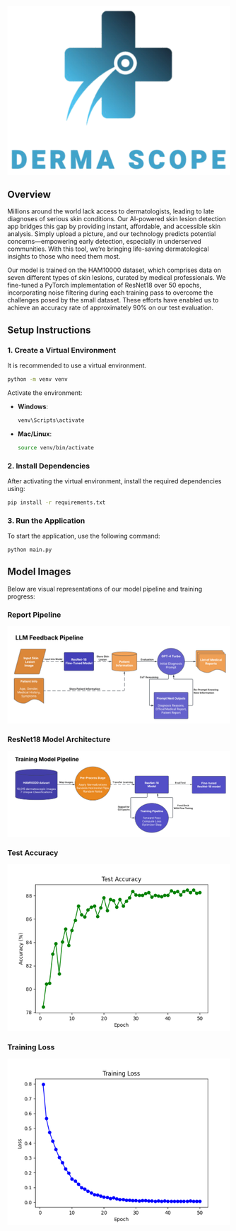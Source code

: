 ![DermaScope Logo](frontend/images/logo.png)

## Overview
Millions around the world lack access to dermatologists, leading to late diagnoses of serious skin conditions. Our AI-powered skin lesion detection app bridges this gap by providing instant, affordable, and accessible skin analysis. Simply upload a picture, and our technology predicts potential concerns—empowering early detection, especially in underserved communities. With this tool, we’re bringing life-saving dermatological insights to those who need them most.

Our model is trained on the HAM10000 dataset, which comprises data on seven different types of skin lesions, curated by medical professionals. We fine-tuned a PyTorch implementation of ResNet18 over 50 epochs, incorporating noise filtering during each training pass to overcome the challenges posed by the small dataset. These efforts have enabled us to achieve an accuracy rate of approximately 90% on our test evaluation.

## Setup Instructions

### 1. Create a Virtual Environment
It is recommended to use a virtual environment.

```sh
python -m venv venv
```

Activate the environment:
- **Windows**:
  ```sh
  venv\Scripts\activate
  ```
- **Mac/Linux**:
  ```sh
  source venv/bin/activate
  ```

### 2. Install Dependencies

After activating the virtual environment, install the required dependencies using:

```sh
pip install -r requirements.txt
```

### 3. Run the Application
To start the application, use the following command:

```sh
python main.py
```

## Model Images
Below are visual representations of our model pipeline and training progress:

### Report Pipeline
![Report Pipeline](frontend/images/Report_Pipeline.webp)

### ResNet18 Model Architecture
![ResNet18 Model](frontend/images/ResNet18_Model.webp)

### Test Accuracy
![Test Accuracy](frontend/images/test_accuracy.png)

### Training Loss
![Training Loss](frontend/images/training_loss.png)